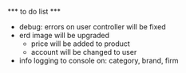 *** to do list ***

- debug: errors on user controller will be fixed
- erd image will be upgraded
    - price will be added to product
    - account will be changed to user
- info logging to console on: category, brand, firm
